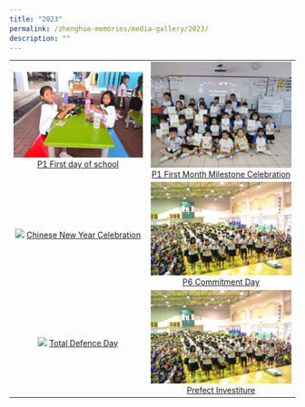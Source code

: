 ```yaml
---
title: "2023"
permalink: /zhenghua-memories/media-gallery/2023/
description: ""
---
```

|                 |                                     |
|:-------------:|:----------------:|
| ![](/images/P1%20First%20Day.jpg) <a href="https://photos.app.goo.gl/M951aiUrnC8FF5R56" target="_blank"> P1 First day of school</a>      |![](/images/P1%20First%20Month.jpg)    <a href="https://photos.app.goo.gl/aYqYPncxvzmAmM1LA" target="_blank"> P1 First Month Milestone Celebration</a>
| ![](/images/Chinese%20New%20Year%202023.png) <a href="https://photos.app.goo.gl/S856sbmMsz3woUwaA" target="_blank"> Chinese New Year Celebration</a>      |![](/images/P6%20Commitment%20Day.jpg)    <a href="https://photos.app.goo.gl/pRcyVukaaTXkmh1g7" target="_blank"> P6 Commitment Day</a>
| ![](/images/Chinese%20New%20Year%202023.png) <a href="https://photos.app.goo.gl/NxHMmwTShWp7M3Mn9" target="_blank"> Total Defence Day</a>      |![](/images/P6%20Commitment%20Day.jpg)    <a href="https://photos.app.goo.gl/T7eJpMvCcsukua718" target="_blank"> Prefect Investiture</a>